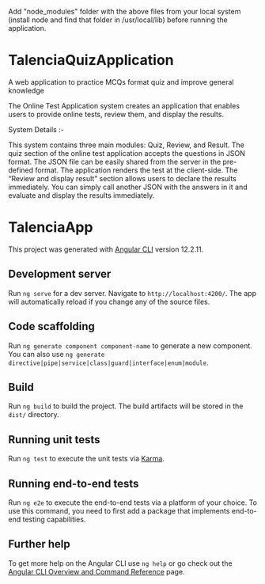 Add "node_modules" folder with the above files from your local system (install node and find that folder in /usr/local/lib) before running the application.

# TalenciaQuizApplication
A web application to practice MCQs format quiz and improve general knowledge

The Online Test Application system creates an application that enables users to provide online tests, review them, and display the results.

System Details :-

This system contains three main modules: Quiz, Review, and Result. The quiz section of the online test application accepts the questions in JSON format. The JSON file can be easily shared from the server in the pre-defined format. The application renders the test at the client-side.
The “Review and display result” section allows users to declare the results immediately. You can simply call another JSON with the answers in it and evaluate and display the results immediately.

# TalenciaApp

This project was generated with [Angular CLI](https://github.com/angular/angular-cli) version 12.2.11.

## Development server

Run `ng serve` for a dev server. Navigate to `http://localhost:4200/`. The app will automatically reload if you change any of the source files.

## Code scaffolding

Run `ng generate component component-name` to generate a new component. You can also use `ng generate directive|pipe|service|class|guard|interface|enum|module`.

## Build

Run `ng build` to build the project. The build artifacts will be stored in the `dist/` directory.

## Running unit tests

Run `ng test` to execute the unit tests via [Karma](https://karma-runner.github.io).

## Running end-to-end tests

Run `ng e2e` to execute the end-to-end tests via a platform of your choice. To use this command, you need to first add a package that implements end-to-end testing capabilities.

## Further help

To get more help on the Angular CLI use `ng help` or go check out the [Angular CLI Overview and Command Reference](https://angular.io/cli) page.
